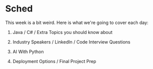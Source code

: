 # Sched

This week is a bit weird. Here is what we're going to cover each day:

1. Java / C# / Extra Topics you should know about

2. Industry Speakers / LinkedIn / Code Interview Questions

3. AI With Python

4. Deployment Options / Final Project Prep